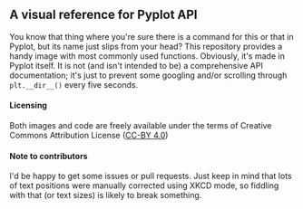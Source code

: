  ## A visual reference for Pyplot API

You know that thing where you're sure there is a command for this or
that in Pyplot, but its name just slips from your head? This repository
 provides a handy image with most commonly
 used functions. Obviously, it's made in Pyplot itself. It is not (and
 isn't intended to be) a comprehensive API documentation; it's just
 to prevent some googling and/or scrolling through `plt.__dir__()` every
 five seconds.

 #### Licensing
 Both images and code are freely available under the terms of Creative
 Commons Attribution License ([CC-BY 4.0](https://creativecommons.org/licenses/by/4.0/))

 #### Note to contributors
 I'd be happy to get some issues or pull requests. Just keep in mind
 that lots of text positions were manually corrected using XKCD mode, so
 fiddling with that (or text sizes) is likely to break something.
